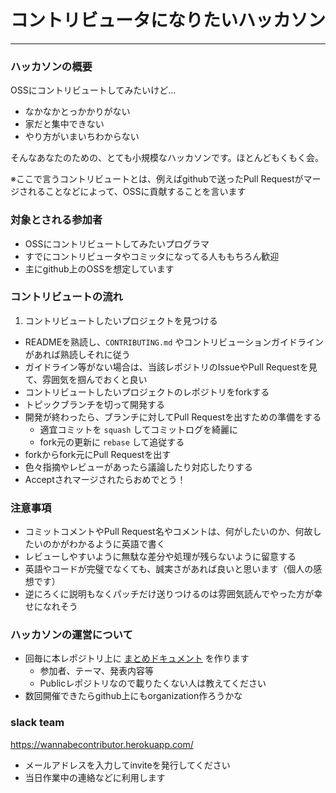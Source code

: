 # コントリビュータになりたいハッカソン

-----

### ハッカソンの概要

OSSにコントリビュートしてみたいけど…

- なかなかとっかかりがない
- 家だと集中できない
- やり方がいまいちわからない

そんなあなたのための、とても小規模なハッカソンです。ほとんどもくもく会。

※ここで言うコントリビュートとは、例えばgithubで送ったPull Requestがマージされることなどによって、OSSに貢献することを言います

### 対象とされる参加者

- OSSにコントリビュートしてみたいプログラマ
- すでにコントリビュータやコミッタになってる人ももちろん歓迎
- 主にgithub上のOSSを想定しています

### コントリビュートの流れ

1. コントリビュートしたいプロジェクトを見つける
  - READMEを熟読し、`CONTRIBUTING.md` やコントリビューションガイドラインがあれば熟読しそれに従う
  - ガイドライン等がない場合は、当該レポジトリのIssueやPull Requestを見て、雰囲気を掴んでおくと良い
- コントリビュートしたいプロジェクトのレポジトリをforkする
- トピックブランチを切って開発する
- 開発が終わったら、ブランチに対してPull Requestを出すための準備をする
  - 適宜コミットを `squash` してコミットログを綺麗に
  - fork元の更新に `rebase` して追従する
- forkからfork元にPull Requestを出す
- 色々指摘やレビューがあったら議論したり対応したりする
- Acceptされマージされたらおめでとう！

### 注意事項

- コミットコメントやPull Request名やコメントは、何がしたいのか、何故したいのかがわかるように英語で書く
- レビューしやすいように無駄な差分や処理が残らないように留意する
- 英語やコードが完璧でなくても、誠実さがあれば良いと思います（個人の感想です）
- 逆にろくに説明もなくパッチだけ送りつけるのは雰囲気読んでやった方が幸せになれそう

### ハッカソンの運営について

- 回毎に本レポジトリ上に [まとめドキュメント](./reports/) を作ります
  - 参加者、テーマ、発表内容等
  - Publicレポジトリなので載りたくない人は教えてください
- 数回開催できたらgithub上にもorganization作ろうかな

### slack team

https://wannabecontributor.herokuapp.com/

- メールアドレスを入力してinviteを発行してください
- 当日作業中の連絡などに利用します
